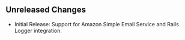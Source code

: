 Unreleased Changes
------------------

* Initial Release: Support for Amazon Simple Email Service and Rails Logger
  integration.
